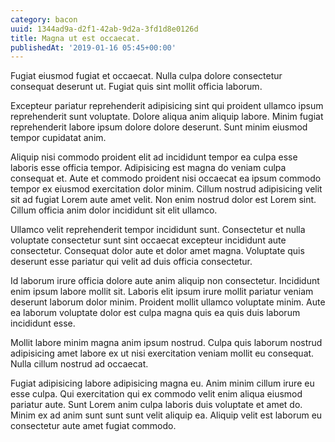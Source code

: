 ```yaml
---
category: bacon
uuid: 1344ad9a-d2f1-42ab-9d2a-3fd1d8e0126d
title: Magna ut est occaecat.
publishedAt: '2019-01-16 05:45+00:00'
---
```


Fugiat eiusmod fugiat et occaecat. Nulla culpa dolore consectetur consequat deserunt ut. Fugiat quis sint mollit officia laborum.

Excepteur pariatur reprehenderit adipisicing sint qui proident ullamco ipsum reprehenderit sunt voluptate. Dolore aliqua anim aliquip labore. Minim fugiat reprehenderit labore ipsum dolore dolore deserunt. Sunt minim eiusmod tempor cupidatat anim.

Aliquip nisi commodo proident elit ad incididunt tempor ea culpa esse laboris esse officia tempor. Adipisicing est magna do veniam culpa consequat et. Aute et commodo proident nisi occaecat ea ipsum commodo tempor ex eiusmod exercitation dolor minim. Cillum nostrud adipisicing velit sit ad fugiat Lorem aute amet velit. Non enim nostrud dolor est Lorem sint. Cillum officia anim dolor incididunt sit elit ullamco.

Ullamco velit reprehenderit tempor incididunt sunt. Consectetur et nulla voluptate consectetur sunt sint occaecat excepteur incididunt aute consectetur. Consequat dolor aute et dolor amet magna. Voluptate quis deserunt esse pariatur qui velit ad duis officia consectetur.

Id laborum irure officia dolore aute anim aliquip non consectetur. Incididunt enim ipsum labore mollit sit. Laboris elit ipsum irure mollit pariatur veniam deserunt laborum dolor minim. Proident mollit ullamco voluptate minim. Aute ea laborum voluptate dolor est culpa magna quis ea quis duis laborum incididunt esse.

Mollit labore minim magna anim ipsum nostrud. Culpa quis laborum nostrud adipisicing amet labore ex ut nisi exercitation veniam mollit eu consequat. Nulla cillum nostrud ad occaecat.

Fugiat adipisicing labore adipisicing magna eu. Anim minim cillum irure eu esse culpa. Qui exercitation qui ex commodo velit enim aliqua eiusmod pariatur aute. Sunt Lorem anim culpa laboris duis voluptate et amet do. Minim ex ad anim sunt sunt sunt velit aliquip ea. Aliquip velit est laborum eu consectetur aute amet fugiat commodo.